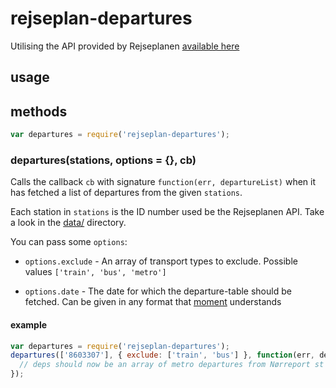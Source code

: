 # rejseplan-departures

Utilising the API provided by Rejseplanen
[available here](http://labs.rejseplanen.dk/)

## usage

## methods
```js
var departures = require('rejseplan-departures');
```
### departures(stations, options = {}, cb)
Calls the callback `cb` with signature `function(err, departureList)` when it
has fetched a list of departures from the given `stations`.

Each station in `stations` is the ID number used be the Rejseplanen API. Take
a look in the [data/](data/) directory.

You can pass some `options`:

  - `options.exclude` - An array of transport types to exclude. Possible values
  `['train', 'bus', 'metro']`

  - `options.date` - The date for which the departure-table should be fetched.
  Can be given in any format that [moment](http://momentjs.com) understands

#### example
```js
var departures = require('rejseplan-departures');
departures(['8603307'], { exclude: ['train', 'bus'] }, function(err, deps) {
  // deps should now be an array of metro departures from Nørreport st (Metro).
});
```

